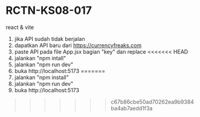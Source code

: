 # RCTN-KS08-017

react & vite

1. jika API sudah tidak berjalan
2. dapatkan API baru dari https://currencyfreaks.com
3. paste API pada file App.jsx bagian "key" dan replace
<<<<<<< HEAD
4. jalankan "npm intall"
5. jalankan "npm run dev"
6. buka http://localhost:5173
=======
4. jalankan "npm install"
5. jalankan "npm run dev"
6. buka http://localhost:5173
>>>>>>> c67b86cbe50ad70262ea9b9384ba4ab7aedd1f3a
